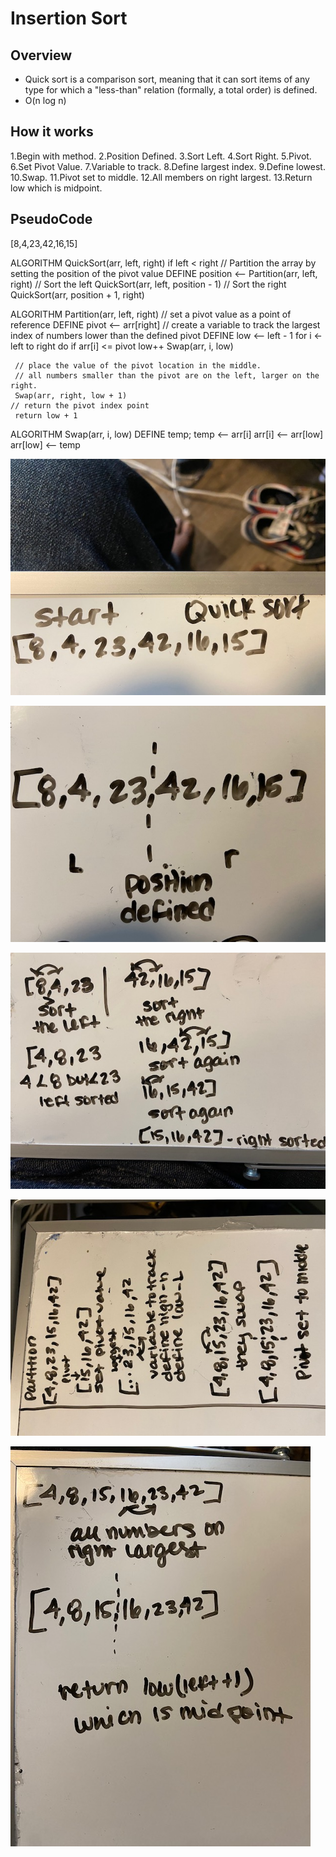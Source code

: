 # Insertion Sort

## Overview
-  Quick sort is a comparison sort, meaning that it can sort items of any type for which a "less-than" relation (formally, a total order) is defined.
- O(n log n)

## How it works
1.Begin with method.
2.Position Defined.
3.Sort Left.
4.Sort Right.
5.Pivot.
6.Set Pivot Value.
7.Variable to track.
8.Define largest index.
9.Define lowest.
10.Swap.
11.Pivot set to middle. 
12.All members on right largest.
13.Return low which is midpoint.


## PseudoCode

[8,4,23,42,16,15]

ALGORITHM QuickSort(arr, left, right)
    if left < right
        // Partition the array by setting the position of the pivot value 
        DEFINE position <-- Partition(arr, left, right)
        // Sort the left
        QuickSort(arr, left, position - 1)
        // Sort the right
        QuickSort(arr, position + 1, right)

ALGORITHM Partition(arr, left, right)
    // set a pivot value as a point of reference
    DEFINE pivot <-- arr[right]
    // create a variable to track the largest index of numbers lower than the defined pivot
    DEFINE low <-- left - 1
    for i <- left to right do
        if arr[i] <= pivot
            low++
            Swap(arr, i, low)

     // place the value of the pivot location in the middle.
     // all numbers smaller than the pivot are on the left, larger on the right. 
     Swap(arr, right, low + 1)
    // return the pivot index point
     return low + 1

ALGORITHM Swap(arr, i, low)
    DEFINE temp;
    temp <-- arr[i]
    arr[i] <-- arr[low]
    arr[low] <-- temp




![Start](./Assets/QuickSortPt1.jpeg)

![First](./Assets/QuickSortPt2.jpeg)

![Second](./Assets/QuickSortPt3.jpeg)

![Third](./Assets/QuickSortPt4.jpeg)

![Final](./Assets/QuickSortPt5.jpeg)